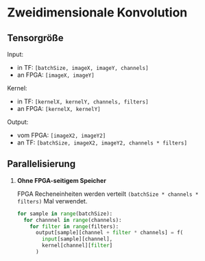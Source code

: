 # Zweidimensionale Konvolution

## Tensorgröße

Input:
- in TF: `[batchSize, imageX, imageY, channels]`
- an FPGA: `[imageX, imageY]`

Kernel:
- in TF: `[kernelX, kernelY, channels, filters]`
- an FPGA: `[kernelX, kernelY]`

Output:
- vom FPGA: `[imageX2, imageY2]`
- an TF: `[batchSize, imageX2, imageY2, channels * filters]`

## Parallelisierung

1.  **Ohne FPGA-seitigem Speicher**

    FPGA Recheneinheiten werden verteilt `(batchSize * channels * filters)` Mal verwendet.

    ```python
    for sample in range(batchSize):
      for channnel in range(channels):
        for filter in range(filters):
          output[sample][channel + filter * channels] = f(
            input[sample][channel], 
            kernel[channel][filter]
          )
    ```
